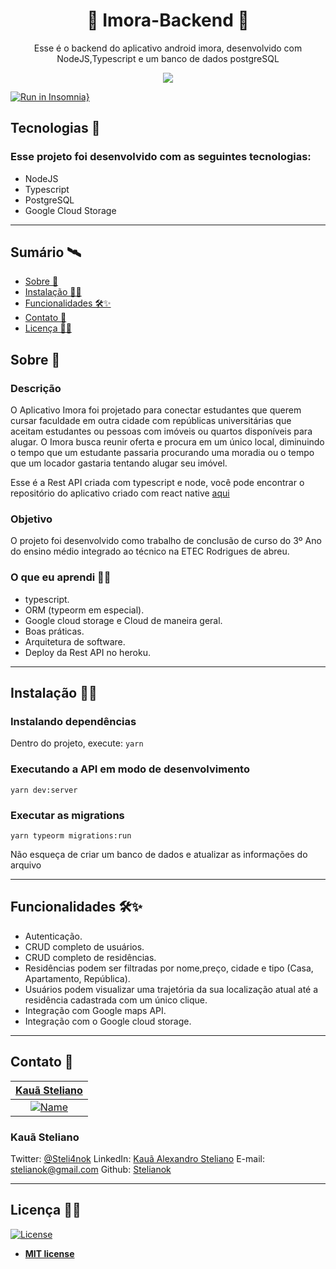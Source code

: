 
<h1 align="center">💜  Imora-Backend 💜</h1>
<p align="center"> 
Esse é o backend do aplicativo android imora, desenvolvido com NodeJS,Typescript e um banco de dados postgreSQL
</p>
<p align="center">
<img src="https://i.imgur.com/NCtFqtl.png" align="center" />
</p>

<p align="center"> 
  
[![Run in Insomnia}](https://insomnia.rest/images/run.svg)](https://insomnia.rest/run/?label=Imora-rest-api&uri=https%3A%2F%2Fgithub.com%2FStardust-Cruzaders%2FImora-Backend%2Fblob%2Fmain%2FimoraRoutes.json)

</p>

## Tecnologias :rocket: 
### Esse projeto foi desenvolvido com as seguintes tecnologias:

- NodeJS
- Typescript
- PostgreSQL
- Google Cloud Storage

---

## Sumário 🛰

- [Sobre 📖](#sobre-)
- [Instalação 👷‍♂️](#instalação-%EF%B8%8F)
- [Funcionalidades 🛠✨](#funcionalidades-)
- [Contato 💼](#contato-)
- [Licença 👨‍⚖️](#licença-%EF%B8%8F)

## Sobre 📖

### Descrição
O Aplicativo Imora foi projetado para conectar estudantes que querem cursar faculdade em outra cidade com repúblicas universitárias que aceitam estudantes ou pessoas com imóveis ou quartos disponíveis para alugar. O Imora busca reunir oferta e procura em um único local, diminuindo o tempo que um estudante passaria procurando uma moradia ou o tempo que um locador gastaria tentando alugar seu imóvel. 

Esse é a Rest API criada com typescript e node, você pode encontrar o repositório do aplicativo criado com react native [aqui](https://github.com/Stardust-Cruzaders/Imora)

### Objetivo
O projeto foi desenvolvido como trabalho de conclusão de curso do 3º Ano do ensino médio integrado ao técnico na ETEC Rodrigues de abreu. 

### O que eu aprendi 👨‍🏫

- typescript.
- ORM (typeorm em especial).
- Google cloud storage e Cloud de maneira geral.
- Boas práticas.
- Arquitetura de software.
- Deploy da Rest API no heroku.

---

## Instalação 👷‍♂️

### Instalando dependências

Dentro do projeto, execute:
`yarn` 

### Executando a API em modo de desenvolvimento

`yarn dev:server`

### Executar as migrations

`yarn typeorm migrations:run`

Não esqueça de criar um banco de dados e atualizar as informações do arquivo

---

## Funcionalidades 🛠✨

- Autenticação.
- CRUD completo de usuários.
- CRUD completo de residências.
- Residências podem ser filtradas por nome,preço, cidade e tipo (Casa, Apartamento, República).
- Usuários podem visualizar uma trajetória da sua localização atual até a residência cadastrada com um único clique.
- Integração com Google maps API.
- Integração com o Google cloud storage.

---

## Contato 💼

| <a href="https://github.com/stelianok" target="_blank">**Kauã Steliano**</a> 
| :---: 
| [![Name](https://avatars2.githubusercontent.com/u/39469125?s=460&u=97e778a861a7a42bee1b16f6be1c80467c50c1d1&v=4)](https://github.com/stelianok)    

### Kauã Steliano

Twitter:
[@Steli4nok](https://twitter.com/Steli4nok)
LinkedIn:
[Kauã Alexandro Steliano](https://www.linkedin.com/in/kauã-steliano-107620181/)
E-mail:
stelianok@gmail.com
Github: 
[Stelianok](https://github.com/stelianok)


---

## Licença 👨‍⚖️

[![License](http://img.shields.io/:license-mit-blue.svg?style=flat-square)](http://badges.mit-license.org)

- **[MIT license](http://opensource.org/licenses/mit-license.php)**

